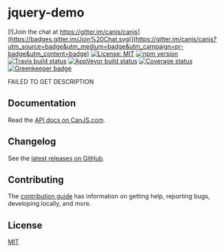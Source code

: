 # jquery-demo

[![Join the chat at https://gitter.im/canjs/canjs](https://badges.gitter.im/Join%20Chat.svg)](https://gitter.im/canjs/canjs?utm_source=badge&utm_medium=badge&utm_campaign=pr-badge&utm_content=badge)
[![License: MIT](https://img.shields.io/badge/license-MIT-blue.svg)](https://github.com/canjs/jquery-demo/blob/master/LICENSE.md)
[![npm version](https://badge.fury.io/js/jquery-demo.svg)](https://www.npmjs.com/package/jquery-demo)
[![Travis build status](https://travis-ci.org/canjs/jquery-demo.svg?branch=master)](https://travis-ci.org/canjs/jquery-demo)
[![AppVeyor build status](https://ci.appveyor.com/api/projects/status/github/canjs/jquery-demo?branch=master&svg=true)](https://ci.appveyor.com/project/matthewp/jquery-demo)
[![Coverage status](https://coveralls.io/repos/github/canjs/jquery-demo/badge.svg?branch=master)](https://coveralls.io/github/canjs/jquery-demo?branch=master)
[![Greenkeeper badge](https://badges.greenkeeper.io/canjs/jquery-demo.svg)](https://greenkeeper.io/)

FAILED TO GET DESCRIPTION

## Documentation

Read the [API docs on CanJS.com](https://canjs.com/doc/jquery-demo.html).

## Changelog

See the [latest releases on GitHub](https://github.com/canjs/jquery-demo/releases).

## Contributing

The [contribution guide](https://github.com/canjs/jquery-demo/blob/master/CONTRIBUTING.md) has information on getting help, reporting bugs, developing locally, and more.

## License

[MIT](https://github.com/canjs/jquery-demo/blob/master/LICENSE.md)

